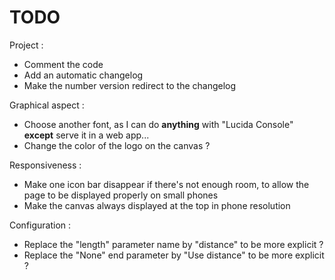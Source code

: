 # TODO

Project :

- Comment the code
- Add an automatic changelog
- Make the number version redirect to the changelog

Graphical aspect :

- Choose another font, as I can do **anything** with "Lucida Console" **except** serve it in a web app...
- Change the color of the logo on the canvas ?

Responsiveness :

- Make one icon bar disappear if there's not enough room, to allow the page to be displayed properly on small phones
- Make the canvas always displayed at the top in phone resolution

Configuration :

- Replace the "length" parameter name by "distance" to be more explicit ?
- Replace the "None" end parameter by "Use distance" to be more explicit ?
